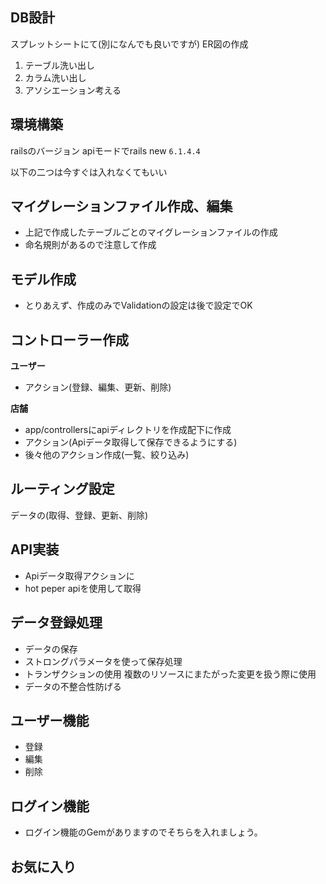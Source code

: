## DB設計
スプレットシートにて(別になんでも良いですが)
ER図の作成
1. テーブル洗い出し
2. カラム洗い出し
3. アソシエーション考える

## 環境構築

railsのバージョン
apiモードでrails new `6.1.4.4`

以下の二つは今すぐは入れなくてもいい


## マイグレーションファイル作成、編集
* 上記で作成したテーブルごとのマイグレーションファイルの作成
* 命名規則があるので注意して作成

## モデル作成
* とりあえず、作成のみでValidationの設定は後で設定でOK

## コントローラー作成
**ユーザー**

* アクション(登録、編集、更新、削除)

**店舗**

* app/controllersにapiディレクトリを作成配下に作成
* アクション(Apiデータ取得して保存できるようにする)
* 後々他のアクション作成(一覧、絞り込み)

## ルーティング設定
データの(取得、登録、更新、削除)

## API実装
* Apiデータ取得アクションに
* hot peper apiを使用して取得

## データ登録処理
* データの保存
* ストロングパラメータを使って保存処理
* トランザクションの使用 複数のリソースにまたがった変更を扱う際に使用
* データの不整合性防げる

## ユーザー機能
* 登録
* 編集
* 削除

## ログイン機能
* ログイン機能のGemがありますのでそちらを入れましょう。

## お気に入り
